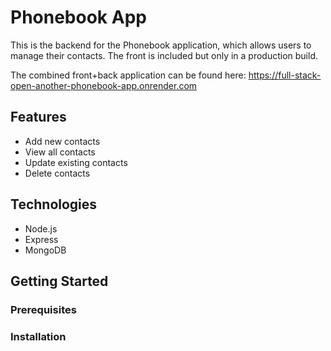 # Phonebook App

This is the backend for the Phonebook application, which allows users to manage their contacts. The front is included but only in a production build.

The combined front+back application can be found here:
https://full-stack-open-another-phonebook-app.onrender.com

## Features

- Add new contacts
- View all contacts
- Update existing contacts
- Delete contacts

## Technologies

- Node.js
- Express
- MongoDB

## Getting Started

### Prerequisites

### Installation